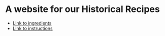 # A website for our Historical Recipes
* [Link to ingredients](ingredients.md)
* [Link to instructions](instructions.md)

